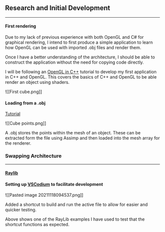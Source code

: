 ## Research and Initial Development
---
#### First rendering
Due to my lack of previous experience with both OpenGL and C# for graphical rendering, I intend to first produce a simple application to learn how OpenGL can be used with imported .obj files and render them.

Once I have a better understanding of the architecture, I should be able to construct the application without the need for copying code directly.

I will be following an [OpenGL in C++](http://www.opengl-tutorial.org/beginners-tutorials/tutorial-1-opening-a-window/) tutorial to develop my first application in C++ and OpenGL. This covers the basics of C++ and OpenGL to be able render an object using shaders.

![[First cube.png]]

#### Loading from a .obj
[Tutorial](https://ogldev.org/www/tutorial22/tutorial22.html)

![[Cube points.png]]

A .obj stores the points within the mesh of an object. These can be extracted form the file using Assimp and then loaded into the mesh array for the renderer.

### Swapping Architecture
---
#### [Raylib](https://github.com/raysan5/raylib)

#### Setting up [VSCodium](https://vscodium.com/) to facilitate development

![[Pasted image 20211118094537.png]]

Added a shortcut to build and run the active file to allow for easier and quicker testing.

Above shows one of the RayLib examples I have used to test that the shortcut functions as expected.